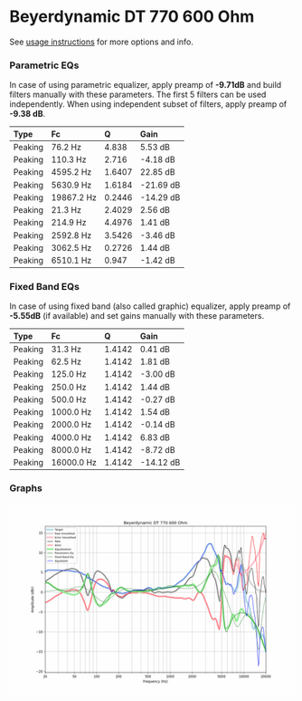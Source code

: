 # Beyerdynamic DT 770 600 Ohm
See [usage instructions](https://github.com/jaakkopasanen/AutoEq#usage) for more options and info.

### Parametric EQs
In case of using parametric equalizer, apply preamp of **-9.71dB** and build filters manually
with these parameters. The first 5 filters can be used independently.
When using independent subset of filters, apply preamp of **-9.38 dB**.

| Type    | Fc         |      Q | Gain      |
|:--------|:-----------|:-------|:----------|
| Peaking | 76.2 Hz    | 4.838  | 5.53 dB   |
| Peaking | 110.3 Hz   | 2.716  | -4.18 dB  |
| Peaking | 4595.2 Hz  | 1.6407 | 22.85 dB  |
| Peaking | 5630.9 Hz  | 1.6184 | -21.69 dB |
| Peaking | 19867.2 Hz | 0.2446 | -14.29 dB |
| Peaking | 21.3 Hz    | 2.4029 | 2.56 dB   |
| Peaking | 214.9 Hz   | 4.4976 | 1.41 dB   |
| Peaking | 2592.8 Hz  | 3.5426 | -3.46 dB  |
| Peaking | 3062.5 Hz  | 0.2726 | 1.44 dB   |
| Peaking | 6510.1 Hz  | 0.947  | -1.42 dB  |

### Fixed Band EQs
In case of using fixed band (also called graphic) equalizer, apply preamp of **-5.55dB**
(if available) and set gains manually with these parameters.

| Type    | Fc         |      Q | Gain      |
|:--------|:-----------|:-------|:----------|
| Peaking | 31.3 Hz    | 1.4142 | 0.41 dB   |
| Peaking | 62.5 Hz    | 1.4142 | 1.81 dB   |
| Peaking | 125.0 Hz   | 1.4142 | -3.00 dB  |
| Peaking | 250.0 Hz   | 1.4142 | 1.44 dB   |
| Peaking | 500.0 Hz   | 1.4142 | -0.27 dB  |
| Peaking | 1000.0 Hz  | 1.4142 | 1.54 dB   |
| Peaking | 2000.0 Hz  | 1.4142 | -0.14 dB  |
| Peaking | 4000.0 Hz  | 1.4142 | 6.83 dB   |
| Peaking | 8000.0 Hz  | 1.4142 | -8.72 dB  |
| Peaking | 16000.0 Hz | 1.4142 | -14.12 dB |

### Graphs
![](./Beyerdynamic%20DT%20770%20600%20Ohm.png)